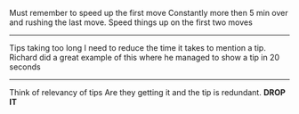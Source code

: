 Must remember to speed up the first move
Constantly more then 5 min over and rushing the last move.
Speed things up on the first two moves

---

Tips taking too long
I need to reduce the time it takes to mention a tip.
Richard did a great example of this where he managed to show a tip in 20 seconds

---

Think of relevancy of tips 
Are they getting it and the tip is redundant. 
**DROP IT**

